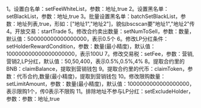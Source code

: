 1。设置白名单：setFeeWhiteList，参数：地址,true
2。设置黑名单：setBlackList，参数：地址,true
3。批量设置黑名单：batchSetBlackList，参数：地址列表,true，形如：["地址1","地址2"]，貌似bscscan要"地址1","地址2"传
4。开放交易：startTrade
5。修改合约卖出数量：setNumToSell，参数：数量，默认值：500000000000000000，表示0.5个
6。修改LP分红条件：setHolderRewardCondition，参数：数量(最小精度)，默认值：100000000000000000000，表示100U
7。修改交易税：setFee，参数：营销,营销2,LP分红，默认值：50,50,400，表示0.5%,0.5%,4%
8。提取合约里的BNB：claimBalance，提取到营销钱包
9。提取合约里的代币：claimToken，参数：代币合约,数量(最小精度)，提取到营销钱包
10。修改限购数量：setLimitAmount，参数：数量(最小精度)，默认值：1000000000000000000，表示限购1个，传0表示不限购
11。排除地址不参与LP分红：setExcludeHolder，参数：参数：地址,true
